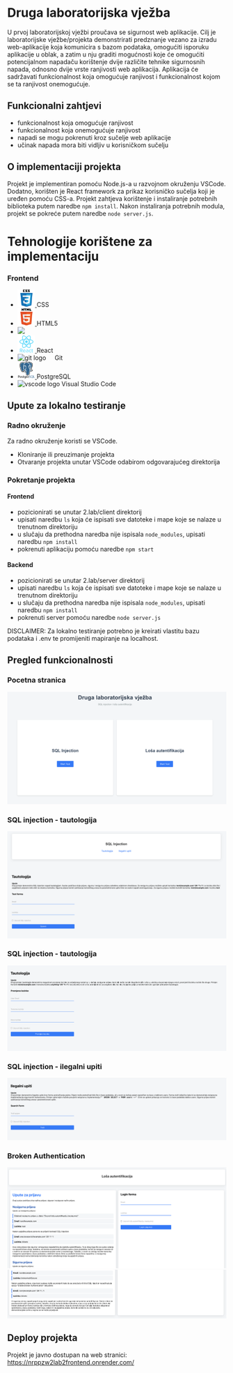 # Druga laboratorijska vježba

U prvoj laboratorijskoj vježbi proučava se sigurnost web aplikacije.
Cilj je laboratorijske vježbe/projekta demonstrirati predznanje vezano za izradu web-aplikacije koja komunicira s bazom
podataka, omogućiti isporuku aplikacije u oblak, a zatim u nju graditi mogućnosti koje će omogućiti potencijalnom
napadaču korištenje dvije različite tehnike sigurnosnih napada, odnosno dvije vrste ranjivosti web aplikacija.
Aplikacija će sadržavati funkcionalnost koja omogućuje ranjivost i funkcionalnost kojom se ta ranjivost onemogućuje.

## Funkcionalni zahtjevi

- funkcionalnost koja omogućuje ranjivost
- funkcionalnost koja onemogućuje ranjivost
- napadi se mogu pokrenuti kroz sučelje web aplikacije
- učinak napada mora biti vidljiv u korisničkom sučelju

## O implementaciji projekta

Projekt je implementiran pomoću Node.js-a u razvojnom okruženju VSCode. Dodatno, korišten je React framework za prikaz
korisničko sučelja koji je uređen pomoću CSS-a.
Projekt zahtjeva korištenje i instaliranje potrebnih biblioteka putem naredbe `npm install`. Nakon instaliranja
potrebnih modula, projekt se pokreće putem naredbe `node server.js`.

# Tehnologije korištene za implementaciju

<h3>Frontend</h3>
<ul class="horizontal-list">
    <li>
        <a href="https://www.w3schools.com/css/" target="_blank" rel="noreferrer">
            <img src="https://raw.githubusercontent.com/devicons/devicon/master/icons/css3/css3-original-wordmark.svg" alt="css3" width="40" height="40"/>
        </a>
        CSS
    </li>
    <li>
        <a href="https://www.w3.org/html/" target="_blank" rel="noreferrer">
            <img src="https://raw.githubusercontent.com/devicons/devicon/master/icons/html5/html5-original-wordmark.svg" alt="html5" width="40" height="40"/>
        </a>
        HTML5
    </li>
    <li>
    <a href="https://nodejs.org"><img height=48 src="https://raw.githubusercontent.com/caiogondim/javascript-server-side-logos/master/node.js/standard/454x128.png"></a>
  </li>
    <li>
    <a href="https://reactjs.org/" target="_blank" rel="noreferrer">
        <img src="https://raw.githubusercontent.com/devicons/devicon/master/icons/react/react-original-wordmark.svg" alt="react" width="40" height="40"/>
    </a>
        React
    </li>
  <li>
    <img src="https://cdn.jsdelivr.net/gh/devicons/devicon/icons/git/git-original.svg" height="40" alt="git logo"  />
  <img width="12" /> Git
  </li>
  <li>
        <a href="https://www.postgresql.org" target="_blank" rel="noreferrer">
            <img src="https://raw.githubusercontent.com/devicons/devicon/master/icons/postgresql/postgresql-original-wordmark.svg" alt="postgresql" width="40" height="40"/>
        </a>
         PostgreSQL
    </li>
  <li>
    <img src="https://cdn.jsdelivr.net/gh/devicons/devicon/icons/vscode/vscode-original.svg" height="40" alt="vscode logo"  /> Visual Studio Code
    <img width="12" />
  </li>
</ul>

## Upute za lokalno testiranje

### Radno okruženje

Za radno okruženje koristi se VSCode.

- Kloniranje ili preuzimanje projekta
- Otvaranje projekta unutar VSCode odabirom odgovarajućeg direktorija

### Pokretanje projekta

#### Frontend
- pozicionirati se unutar 2.lab/client direktorij
- upisati naredbu `ls` koja će ispisati sve datoteke i mape koje se nalaze u trenutnom direktoriju
- u slučaju da prethodna naredba nije ispisala `node_modules`, upisati naredbu `npm install`
- pokrenuti aplikaciju pomoću naredbe `npm start`

#### Backend
- pozicionirati se unutar 2.lab/server direktorij
- upisati naredbu `ls` koja će ispisati sve datoteke i mape koje se nalaze u trenutnom direktoriju
- u slučaju da prethodna naredba nije ispisala `node_modules`, upisati naredbu `npm install`
- pokrenuti server pomoću naredbe `node server.js`

DISCLAIMER: Za lokalno testiranje potrebno je kreirati vlastitu bazu podataka i .env te promijeniti mapiranje na localhost.

## Pregled funkcionalnosti

### Pocetna stranica

<img src="2.lab/pictures/pocetna.png" style="max-width: 100%; height: auto;">

### SQL injection - tautologija

<img src="2.lab/pictures/sql1.png" style="max-width: 100%; height: auto;">

### SQL injection - tautologija

<img src="2.lab/pictures/sql2.png" style="max-width: 100%; height: auto;">

### SQL injection - ilegalni upiti

<img src="2.lab/pictures/sql3.png" style="max-width: 100%; height: auto;">

### Broken Authentication

<img src="2.lab/pictures/brokenAuth1.png" style="max-width: 100%; height: auto;">
<img src="2.lab/pictures/brokenAuth2.png" style="max-width: 100%; height: auto;">

## Deploy projekta
Projekt je javno dostupan na web stranici: https://nrppzw2lab2frontend.onrender.com/